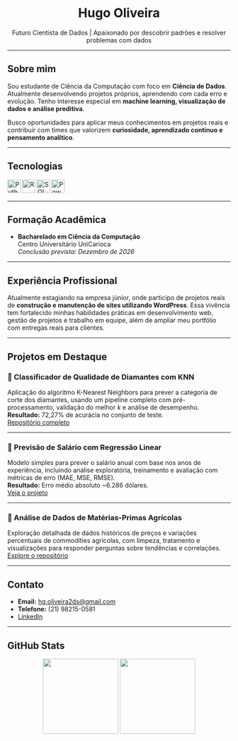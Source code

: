 <h1 align="center">Hugo Oliveira</h1>

<p align="center">
  Futuro Cientista de Dados | Apaixonado por descobrir padrões e resolver problemas com dados
</p>

---

## Sobre mim

Sou estudante de Ciência da Computação com foco em **Ciência de Dados**. Atualmente desenvolvendo projetos próprios, aprendendo com cada erro e evolução. Tenho interesse especial em **machine learning, visualização de dados e análise preditiva**.  

Busco oportunidades para aplicar meus conhecimentos em projetos reais e contribuir com times que valorizem **curiosidade, aprendizado contínuo e pensamento analítico**.

---

## Tecnologias

<img align="left" alt="Python" width="30px" src="https://cdn.jsdelivr.net/gh/devicons/devicon/icons/python/python-original.svg" />
<img align="left" alt="R" width="30px" src="https://cdn.jsdelivr.net/gh/devicons/devicon/icons/r/r-original.svg" />
<img align="left" alt="SQL" width="30px" src="https://cdn.jsdelivr.net/gh/devicons/devicon/icons/mysql/mysql-original.svg" />
<img align="left" alt="Power BI" width="30px" src="https://img.icons8.com/color/48/000000/power-bi.png" />
<br><br>

---

## Formação Acadêmica

- **Bacharelado em Ciência da Computação**  
  Centro Universitário UniCarioca  
  *Conclusão prevista: Dezembro de 2026*

---

## Experiência Profissional

Atualmente estagiando na empresa júnior, onde participo de projetos reais de **construção e manutenção de sites utilizando WordPress**. Essa vivência tem fortalecido minhas habilidades práticas em desenvolvimento web, gestão de projetos e trabalho em equipe, além de ampliar meu portfólio com entregas reais para clientes.

---

## Projetos em Destaque

### 💎 Classificador de Qualidade de Diamantes com KNN
Aplicação do algoritmo K-Nearest Neighbors para prever a categoria de corte dos diamantes, usando um pipeline completo com pré-processamento, validação do melhor *k* e análise de desempenho.  
**Resultado:** 72,27% de acurácia no conjunto de teste.  
[Repositório completo](https://github.com/seu_usuario/diamond-cut-classifier-knn)

---

### 💼 Previsão de Salário com Regressão Linear
Modelo simples para prever o salário anual com base nos anos de experiência, incluindo análise exploratória, treinamento e avaliação com métricas de erro (MAE, MSE, RMSE).  
**Resultado:** Erro médio absoluto ~6.286 dólares.  
[Veja o projeto](https://github.com/seu_usuario/salary-prediction-regression)

---

### 🌾 Análise de Dados de Matérias-Primas Agrícolas
Exploração detalhada de dados históricos de preços e variações percentuais de commodities agrícolas, com limpeza, tratamento e visualizações para responder perguntas sobre tendências e correlações.  
[Explore o repositório](https://github.com/seu_usuario/agricultural-prices-analysis)

---

## Contato

- **Email:** hg.oliveira2ds@gmail.com 
- **Telefone:** (21) 98215-0581
- [LinkedIn](www.linkedin.com/in/hugosantos14)  

---

## GitHub Stats

<p align="center">
  <img height="170px" src="https://github-readme-stats.vercel.app/api?username=hgOliveira-Santos&show_icons=true&theme=radical" />
  <img height="170px" src="https://github-readme-stats.vercel.app/api/top-langs/?username=hgOliveira-Santos&layout=compact&theme=radical" />
</p>

